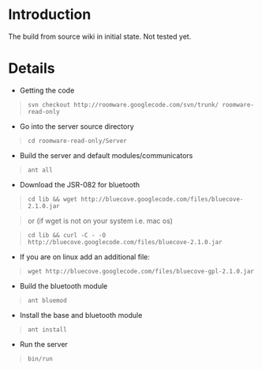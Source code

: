 # Introduction #

The build from source wiki in initial state. Not tested yet.


# Details #

  * Getting the code
> ` svn checkout http://roomware.googlecode.com/svn/trunk/ roomware-read-only `
  * Go into the server source directory
> ` cd roomware-read-only/Server `
  * Build the server and default modules/communicators
> ` ant all `
  * Download the JSR-082 for bluetooth
> ` cd lib && wget http://bluecove.googlecode.com/files/bluecove-2.1.0.jar `

> or (if wget is not on your system i.e. mac os)

> ` cd lib && curl -C - -O http://bluecove.googlecode.com/files/bluecove-2.1.0.jar `

  * If you are on linux add an additional file:
> ` wget http://bluecove.googlecode.com/files/bluecove-gpl-2.1.0.jar `
  * Build the bluetooth module
> ` ant bluemod `
  * Install the base and bluetooth module
> ` ant install `
  * Run the server
> ` bin/run `